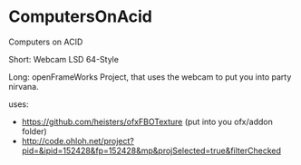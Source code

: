 ComputersOnAcid
===============

Computers on ACID

Short: Webcam LSD 64-Style

Long: openFrameWorks Project, that uses the webcam to put you into party nirvana.

uses: 
* https://github.com/heisters/ofxFBOTexture (put into you ofx/addon folder)
* http://code.ohloh.net/project?pid=&ipid=152428&fp=152428&mp&projSelected=true&filterChecked
